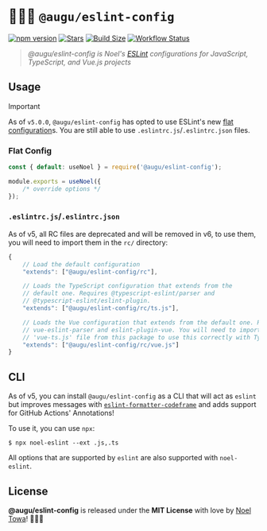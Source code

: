 # 🐻‍❄️📜 `@augu/eslint-config`

[![npm version](https://badge.fury.io/js/%40augu%2Feslint-config.svg)](https://badge.fury.io/js/%40augu%2Feslint-config)
[![Stars](https://img.shields.io/github/stars/auguwu/eslint-config)](https://github.com/auguwu/eslint-config)
[![Build Size](https://img.shields.io/bundlephobia/min/@augu/eslint-config?style=flat-square)](https://github.com/auguwu/eslint-config)
[![Workflow Status](https://github.com/auguwu/eslint-config/workflows/ESLint/badge.svg)](#)

> _@augu/eslint-config is Noel's [ESLint](https://eslint.org) configurations for JavaScript, TypeScript, and Vue.js projects_

## Usage

> [!IMPORTANT]
> As of `v5.0.0`, `@augu/eslint-config` has opted to use ESLint's new [flat configuration](https://eslint.org/blog/2022/08/new-config-system-part-2/)s. You are still able to use `.eslintrc.js`/`.eslintrc.json` files.

### Flat Config

```js
const { default: useNoel } = require('@augu/eslint-config');

module.exports = useNoel({
    /* override options */
});
```

### `.eslintrc.js`/`.eslintrc.json`

As of v5, all RC files are deprecated and will be removed in v6, to use them, you will need to import them in the `rc/` directory:

```js
{
    // Load the default configuration
    "extends": ["@augu/eslint-config/rc"],

    // Loads the TypeScript configuration that extends from the
    // default one. Requires @typescript-eslint/parser and
    // @typescript-eslint/eslint-plugin.
    "extends": ["@augu/eslint-config/rc/ts.js"],

    // Loads the Vue configuration that extends from the default one. Requires
    // vue-eslint-parser and eslint-plugin-vue. You will need to import the
    // 'vue-ts.js' file from this package to use this correctly with TypeScript.
    "extends": ["@augu/eslint-config/rc/vue.js"]
}
```

## CLI

As of v5, you can install `@augu/eslint-config` as a CLI that will act as `eslint` but improves messages with [`eslint-formatter-codeframe`](https://npm.im/eslint-formatter-codeframe) and adds support for GitHub Actions' Annotations!

To use it, you can use `npx`:

```shell
$ npx noel-eslint --ext .js,.ts
```

All options that are supported by `eslint` are also supported with `noel-eslint`.

## License

**@augu/eslint-config** is released under the **MIT License** with love by [Noel Towa](https://floofy.dev)! 🐻‍❄️💜
